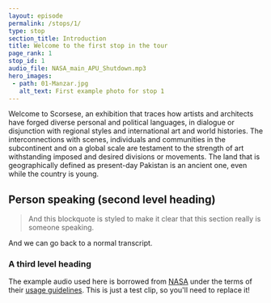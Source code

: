 ```yaml
---
layout: episode
permalink: /stops/1/
type: stop
section_title: Introduction
title: Welcome to the first stop in the tour
page_rank: 1
stop_id: 1
audio_file: NASA_main_APU_Shutdown.mp3
hero_images:
 - path: 01-Manzar.jpg
   alt_text: First example photo for stop 1
---
```


Welcome to Scorsese, an exhibition that traces how artists and architects have forged diverse personal and political languages, in dialogue or disjunction with regional styles and international art and world histories. The interconnections with scenes, individuals and communities in the subcontinent and on a global scale are testament to the strength of art withstanding imposed and desired divisions or movements. The land that is geographically defined as present-day Pakistan is an ancient one, even while the country is young.

## Person speaking (second level heading)

> And this blockquote is styled to make it clear that this section really is someone speaking.

And we can go back to a normal transcript.

### A third level heading

The example audio used here is borrowed from [NASA](http://www.nasa.gov/connect/sounds/index.html#Discovery) under the terms of their [usage guidelines](http://www.nasa.gov/multimedia/guidelines/index.html). This is just a test clip, so you'll need to replace it!
